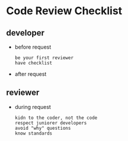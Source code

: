 # Code Review Checklist

## developer
* before request

      be your first reviewer
      have checklist
      
* after request


## reviewer
* during request

      kidn to the coder, not the code
      respect juniorer developers
      avoid "why" questions
      know standards

  
    

